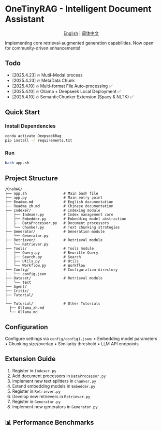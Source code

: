 # OneTinyRAG - Intelligent Document Assistant 

<p align="center">
  <a href="https://github.com/Hlufies/OneTinyRAG/blob/main/Readme.md">English</a> | 
  <a href="https://github.com/Hlufies/OneTinyRAG/blob/main/Readme_zh.md">简体中文</a>
</p>


Implementing core retrieval-augmented generation capabilities. Now open for community-driven enhancements!


## Todo
- [2025.4.23] 🔥 Mutil-Modal process
- [2025.4.23] 🔥 MetaData Chunk
- [2025.4.10] 🔥 Multi-format File Auto-processing ✅
- [2025.4.10] 🔥 Ollama + Deepseek Local Deployment ✅
- [2025.4.10] 🔥 SemanticChunker Extension (Spacy & NLTK) ✅

## Quick Start
### Install Dependencies
```bash
conda activate DeepseekRag
pip install -r requirements.txt
```

### Run
```bash
bash app.sh
```

## Project Structure

```
/OneRAG/
├── app.sh                 # Main bash file
├── app.py                 # Main entry point
├── Readme.md              # English documentation
├── Readme_zh.md           # Chinese documentation
├── Indexer/               # Indexing module
│   ├── Indexer.py         # Index management core
│   ├── Embedder.py        # Embedding model abstraction
│   ├── DataProcessor.py   # Document processors
│   └── Chunker.py         # Text chunking strategies
├── Generator/             # Generation module
│   └── Generator.py       
├── Retriever/             # Retrieval module
│   └── Retriever.py
├── Tools/                 # Tools module
│   ├── Query.py           # Rewritte Query
│   ├── Search.py          # Search
│   ├── Utils.py           # Utils
│   └── Workflow.py        # Workflow
└── Config/                # Configuration directory
│   └── config.json
├── Dataset/               # Retrieval module
│   └── text
├── Agent/              
├── Critic/                
├── Tutorial/                
│
└── Tutorial/              # Other Tutorials
  ├── Ollama_zh.md         
  └── Ollama.md
```

## Configuration
Configure settings via `config/config1.json`:
• Embedding model parameters
• Chunking size/overlap
• Similarity threshold
• LLM API endpoints

## Extension Guide
1. Register in `Indexer.py`
2. Add document processors in `DataProcessor.py`
3. Implement new text splitters in `Chunker.py`
4. Extend embedding models in `Embedder.py`
5. Register in `Retriever.py`
6. Develop new retrievers in `Retriever.py`
7. Register in `Generator.py`
8. Implement new generators in `Generator.py`

## 📊 Performance Benchmarks


